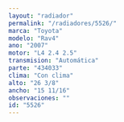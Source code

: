 ```yaml
---
layout: "radiador"
permalink: "/radiadores/5526/"
marca: "Toyota"
modelo: "Rav4"
ano: "2007"
motor: "L4 2.4 2.5"
transmision: "Automática"
parte: "434033"
clima: "Con clima"
alto: "26 3/8"
ancho: "15 11/16"
observaciones: ""
id: "5526"
---
```



